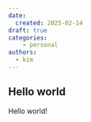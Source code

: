 ```yaml
---
date:
  created: 2025-02-14
draft: true
categories: 
    - personal
authors:
  - kim
---
```


## Hello world
Hello world!
